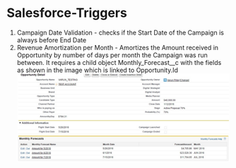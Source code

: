 # Salesforce-Triggers

1. Campaign Date Validation - checks if the Start Date of the Campaign is always before End Date
2. Revenue Amortization per Month - Amortizes the Amount received in Opportunity by number of days per month the Campaign was run between.
                                    It requires a child object Monthly_Forecast__c with the fields as shown in the image which is linked to Opportunity.Id
![alt tag](https://raw.githubusercontent.com/varunpillai/Salesforce-Triggers/master/Revenue%20Amortization%20per%20Month.jpg)
